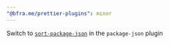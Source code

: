 ```yaml
---
"@bfra.me/prettier-plugins": minor
---
```


Switch to [`sort-package-json`](https://github.com/keithamus/sort-package-json) in the `package-json` plugin
